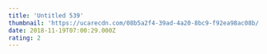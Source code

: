 ```yaml
---
title: 'Untitled 539'
thumbnail: 'https://ucarecdn.com/08b5a2f4-39ad-4a20-8bc9-f92ea98ac08b/'
date: 2018-11-19T07:00:29.000Z
rating: 2
---
```

